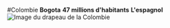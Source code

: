 #Colombie
**Bogota**
**47 millions d'habitants**
**L'espagnol**
![Image du drapeau de la Colombie](https://upload.wikimedia.org/wikipedia/commons/thumb/2/21/Flag_of_Colombia.svg/225px-Flag_of_Colombia.svg.png)
